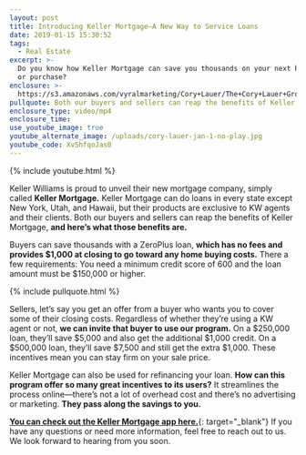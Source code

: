 ```yaml
---
layout: post
title: Introducing Keller Mortgage—A New Way to Service Loans
date: 2019-01-15 15:30:52
tags:
  - Real Estate
excerpt: >-
  Do you know how Keller Mortgage can save you thousands on your next home sale
  or purchase?
enclosure: >-
  https://s3.amazonaws.com/vyralmarketing/Cory+Lauer/The+Cory+Lauer+Group-+Introducing+Keller+MortgageA+New+Way+to+Service+Loans.mp4
pullquote: Both our buyers and sellers can reap the benefits of Keller Mortgage.
enclosure_type: video/mp4
enclosure_time:
use_youtube_image: true
youtube_alternate_image: /uploads/cory-lauer-jan-1-no-play.jpg
youtube_code: XvShfqoJas0
---
```


{% include youtube.html %}

Keller Williams is proud to unveil their new mortgage company, simply called **Keller Mortgage.** Keller Mortgage can do loans in every state except New York, Utah, and Hawaii, but their products are exclusive to KW agents and their clients. Both our buyers and sellers can reap the benefits of Keller Mortgage, **and here’s what those benefits are.**

Buyers can save thousands with a ZeroPlus loan, **which has no fees and provides $1,000 at closing to go toward any home buying costs.** There a few requirements: You need a minimum credit score of 600 and the loan amount must be $150,000 or higher.

{% include pullquote.html %}

Sellers, let’s say you get an offer from a buyer who wants you to cover some of their closing costs. Regardless of whether they’re using a KW agent or not, **we can invite that buyer to use our program.** On a $250,000 loan, they’ll save $5,000 and also get the additional $1,000 credit. On a $500,000 loan, they’ll save $7,500 and still get the extra $1,000. These incentives mean you can stay firm on your sale price.

Keller Mortgage can also be used for refinancing your loan. **How can this program offer so many great incentives to its users?** It streamlines the process online—there’s not a lot of overhead cost and there’s no advertising or marketing. **They pass along the savings to you.**

[**You can check out the Keller Mortgage app here.**](https://www.kw.com/kw/mobile_real_estate_search.html){: target="_blank"} If you have any questions or need more information, feel free to reach out to us. We look forward to hearing from you soon.
